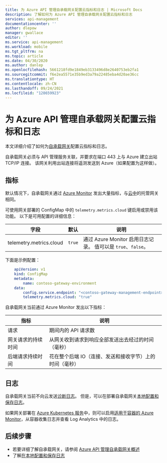 ```yaml
---
title: 为 Azure API 管理自承载网关配置云指标和日志 | Microsoft Docs
description: 了解如何为 Azure API 管理自承载网关配置云指标和日志
services: api-management
documentationcenter: ''
author: dlepow
manager: gwallace
editor: ''
ms.service: api-management
ms.workload: mobile
ms.tgt_pltfrm: na
ms.topic: article
ms.date: 04/30/2020
ms.author: danlep
ms.openlocfilehash: 5661218fd9e1849eb3133496d8e2640753eb2fa1
ms.sourcegitcommit: f6e2ea5571e35b9ed3a79a22485eba4d20ae36cc
ms.translationtype: HT
ms.contentlocale: zh-CN
ms.lasthandoff: 09/24/2021
ms.locfileid: "128659923"
---
```

# <a name="configure-cloud-metrics-and-logs-for-azure-api-management-self-hosted-gateway"></a>为 Azure API 管理自承载网关配置云指标和日志

本文详细介绍了如何为[自承载网关](./self-hosted-gateway-overview.md)配置云指标和日志。

自承载网关必须与 API 管理服务关联，并要求在端口 443 上与 Azure 建立出站 TCP/IP 连接。 该网关利用出站连接将遥测发送到 Azure（如果配置为这样做）。 

## <a name="metrics"></a>指标
默认情况下，自承载网关通过 [Azure Monitor](https://azure.microsoft.com/services/monitor/) 发出大量指标，与[云中](api-management-howto-use-azure-monitor.md)的托管网关相同。 

可使用网关部署的 ConfigMap 中的 `telemetry.metrics.cloud` 键启用或禁用该功能。 以下是可用配置的详细信息：

| 字段  | 默认 | 说明 |
| ------------- | ------------- | ------------- |
| telemetry.metrics.cloud  | `true` | 通过 Azure Monitor 启用日志记录。 值可以是 `true`、`false`。 |


下面是示例配置：

```yaml
    apiVersion: v1
    kind: ConfigMap
    metadata:
        name: contoso-gateway-environment
    data:
        config.service.endpoint: "<contoso-gateway-management-endpoint>"
        telemetry.metrics.cloud: "true"
```

自承载网关当前通过 Azure Monitor 发出以下指标：

| 指标  | 说明 |
| ------------- | ------------- |
| 请求  | 期间内的 API 请求数 |
| 网关请求的持续时间 | 从网关收到请求到响应全部发送出去经过的时间（毫秒） |
| 后端请求持续时间 | 花在整个后端 IO（连接、发送和接收字节）上的时间（毫秒）  |

## <a name="logs"></a>日志

自承载网关当前不向云发送[诊断日志](./api-management-howto-use-azure-monitor.md#activity-logs)。 但是，可以在部署自承载网关[本地配置和保存日志](how-to-configure-local-metrics-logs.md)。 

如果网关部署在 [Azure Kubernetes 服务](https://azure.microsoft.com/services/kubernetes-service/)中，则可以启用[适用于容器的 Azure Monitor](../azure-monitor/containers/container-insights-overview.md)，从容器收集日志并查看 Log Analytics 中的日志。 


## <a name="next-steps"></a>后续步骤

* 若要详细了解自承载网关，请参阅 [Azure API 管理自承载网关概述](self-hosted-gateway-overview.md)
* 了解[在本地配置和保存日志](how-to-configure-local-metrics-logs.md)
